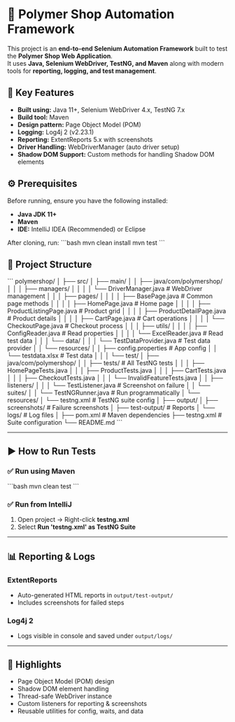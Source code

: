 
# 🧪 Polymer Shop Automation Framework

This project is an **end-to-end Selenium Automation Framework** built to test the **Polymer Shop Web Application**.  
It uses **Java, Selenium WebDriver, TestNG, and Maven** along with modern tools for **reporting, logging, and test management**.

## 🚀 Key Features

- **Built using:** Java 11+, Selenium WebDriver 4.x, TestNG 7.x  
- **Build tool:** Maven  
- **Design pattern:** Page Object Model (POM)  
- **Logging:** Log4j 2 (v2.23.1)  
- **Reporting:** ExtentReports 5.x with screenshots  
- **Driver Handling:** WebDriverManager (auto driver setup)  
- **Shadow DOM Support:** Custom methods for handling Shadow DOM elements  

## ⚙️ Prerequisites

Before running, ensure you have the following installed:

- **Java JDK 11+**  
- **Maven**  
- **IDE:** IntelliJ IDEA (Recommended) or Eclipse  

After cloning, run:
\`\`\`bash
mvn clean install
mvn test
\`\`\`

## 📁 Project Structure

\`\`\`
polymershop/
│
├── src/
│   ├── main/
│   │   ├── java/com/polymershop/
│   │   │   ├── managers/
│   │   │   │   └── DriverManager.java           # WebDriver management
│   │   │   ├── pages/
│   │   │   │   ├── BasePage.java                # Common page methods
│   │   │   │   ├── HomePage.java                # Home page
│   │   │   │   ├── ProductListingPage.java      # Product grid
│   │   │   │   ├── ProductDetailPage.java       # Product details
│   │   │   │   ├── CartPage.java                # Cart operations
│   │   │   │   └── CheckoutPage.java            # Checkout process
│   │   │   ├── utils/
│   │   │   │   ├── ConfigReader.java            # Read properties
│   │   │   │   └── ExcelReader.java             # Read test data
│   │   │   └── data/
│   │   │       └── TestDataProvider.java        # Test data provider
│   │   └── resources/
│   │       ├── config.properties                # App config
│   │       └── testdata.xlsx                    # Test data
│   │
│   └── test/
│       ├── java/com/polymershop/
│       │   ├── tests/                           # All TestNG tests
│       │   │   ├── HomePageTests.java
│       │   │   ├── ProductTests.java
│       │   │   ├── CartTests.java
│       │   │   ├── CheckoutTests.java
│       │   │   └── InvalidFeatureTests.java
│       │   ├── listeners/
│       │   │   └── TestListener.java            # Screenshot on failure
│       │   └── suites/
│       │       └── TestNGRunner.java            # Run programmatically
│       └── resources/
│           └── testng.xml                       # TestNG suite config
│
├── output/
│   ├── screenshots/                             # Failure screenshots
│   ├── test-output/                             # Reports
│   └── logs/                                    # Log files
│
├── pom.xml                                      # Maven dependencies
├── testng.xml                                   # Suite configuration
└── README.md
\`\`\`

---

## ▶️ How to Run Tests

### ✅ Run using Maven
\`\`\`bash
mvn clean test
\`\`\`

### ✅ Run from IntelliJ
1. Open project → Right-click **testng.xml**  
2. Select **Run 'testng.xml' as TestNG Suite**

---

## 📊 Reporting & Logs

### **ExtentReports**
- Auto-generated HTML reports in `output/test-output/`
- Includes screenshots for failed steps

### **Log4j 2**
- Logs visible in console and saved under `output/logs/`

---

## 🧩 Highlights
- Page Object Model (POM) design  
- Shadow DOM element handling  
- Thread-safe WebDriver instance  
- Custom listeners for reporting & screenshots  
- Reusable utilities for config, waits, and data  
